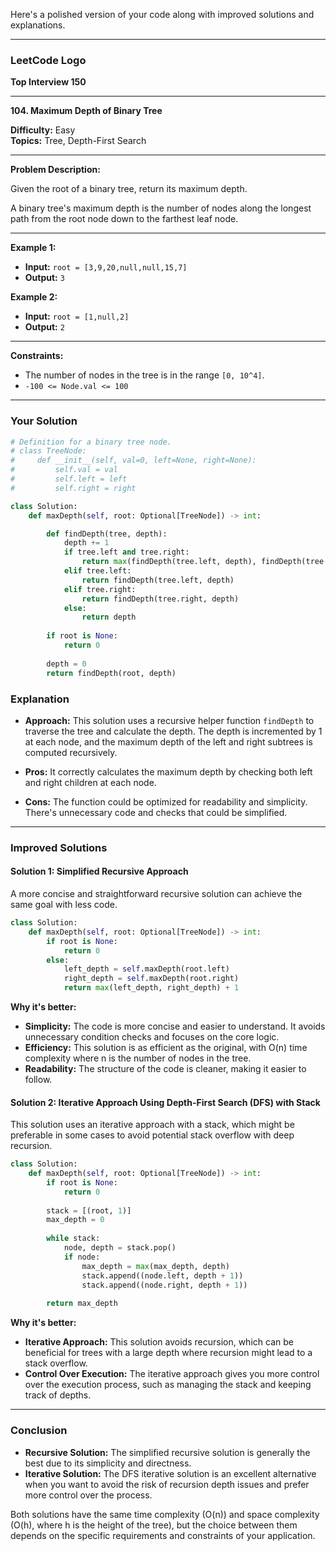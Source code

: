 Here's a polished version of your code along with improved solutions and explanations.

---

### LeetCode Logo

**Top Interview 150**

---

**104. Maximum Depth of Binary Tree**

**Difficulty:** Easy  
**Topics:** Tree, Depth-First Search

---

**Problem Description:**

Given the root of a binary tree, return its maximum depth.

A binary tree's maximum depth is the number of nodes along the longest path from the root node down to the farthest leaf node.

---

**Example 1:**

- **Input:** `root = [3,9,20,null,null,15,7]`
- **Output:** `3`

**Example 2:**

- **Input:** `root = [1,null,2]`
- **Output:** `2`

---

**Constraints:**

- The number of nodes in the tree is in the range `[0, 10^4]`.
- `-100 <= Node.val <= 100`

---

### Your Solution

```python
# Definition for a binary tree node.
# class TreeNode:
#     def __init__(self, val=0, left=None, right=None):
#         self.val = val
#         self.left = left
#         self.right = right

class Solution:
    def maxDepth(self, root: Optional[TreeNode]) -> int:

        def findDepth(tree, depth):
            depth += 1
            if tree.left and tree.right:
                return max(findDepth(tree.left, depth), findDepth(tree.right, depth))
            elif tree.left:
                return findDepth(tree.left, depth)
            elif tree.right:
                return findDepth(tree.right, depth)
            else:
                return depth
        
        if root is None:
            return 0
            
        depth = 0
        return findDepth(root, depth)
```

### Explanation

- **Approach:** This solution uses a recursive helper function `findDepth` to traverse the tree and calculate the depth. The depth is incremented by 1 at each node, and the maximum depth of the left and right subtrees is computed recursively.
  
- **Pros:** It correctly calculates the maximum depth by checking both left and right children at each node.
  
- **Cons:** The function could be optimized for readability and simplicity. There's unnecessary code and checks that could be simplified.

---

### Improved Solutions

#### **Solution 1: Simplified Recursive Approach**

A more concise and straightforward recursive solution can achieve the same goal with less code.

```python
class Solution:
    def maxDepth(self, root: Optional[TreeNode]) -> int:
        if root is None:
            return 0
        else:
            left_depth = self.maxDepth(root.left)
            right_depth = self.maxDepth(root.right)
            return max(left_depth, right_depth) + 1
```

**Why it's better:**

- **Simplicity:** The code is more concise and easier to understand. It avoids unnecessary condition checks and focuses on the core logic.
- **Efficiency:** This solution is as efficient as the original, with O(n) time complexity where n is the number of nodes in the tree.
- **Readability:** The structure of the code is cleaner, making it easier to follow.

#### **Solution 2: Iterative Approach Using Depth-First Search (DFS) with Stack**

This solution uses an iterative approach with a stack, which might be preferable in some cases to avoid potential stack overflow with deep recursion.

```python
class Solution:
    def maxDepth(self, root: Optional[TreeNode]) -> int:
        if root is None:
            return 0
        
        stack = [(root, 1)]
        max_depth = 0
        
        while stack:
            node, depth = stack.pop()
            if node:
                max_depth = max(max_depth, depth)
                stack.append((node.left, depth + 1))
                stack.append((node.right, depth + 1))
        
        return max_depth
```

**Why it's better:**

- **Iterative Approach:** This solution avoids recursion, which can be beneficial for trees with a large depth where recursion might lead to a stack overflow.
- **Control Over Execution:** The iterative approach gives you more control over the execution process, such as managing the stack and keeping track of depths.

---

### Conclusion

- **Recursive Solution:** The simplified recursive solution is generally the best due to its simplicity and directness.
- **Iterative Solution:** The DFS iterative solution is an excellent alternative when you want to avoid the risk of recursion depth issues and prefer more control over the process.

Both solutions have the same time complexity (O(n)) and space complexity (O(h), where h is the height of the tree), but the choice between them depends on the specific requirements and constraints of your application.